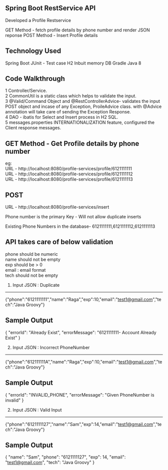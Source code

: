 Spring Boot RestService API
-----------------------------

Developed a Profile Restservice 

GET Method -  fetch profile details by phone number and render JSON reponse
POST Method - Insert Profile details 

Technology Used
----------------

 Spring Boot
 JUnit - Test case
 H2 Inbuit memory DB
 Gradle
 Java 8


Code Walkthrough
-----------------

1 Controller/Service.<br>
2 CommonUtil is a static class which helps to validate the input.<br>
3 @Valid/Command Object  and @RestControllerAdvice- validates the input POST object and incase of any Exception, ProileAdvice class.  with @Advice annotation will take care of sending the Exception Response.<br>
4 DAO - ibatis for Select and Insert process in H2 SQL.<br>
5 messages.properties INTERNATIONALIZATION feature, configured the Client response messages.<br>


GET Method   - Get Profile details by phone number
----------

eg: <br>
URL - http://localhost:8080/profile-services/profile/6121111111  
URL - http://localhost:8080/profile-services/profile/6121111112  
URL - http://localhost:8080/profile-services/profile/6121111113

POST
----

URL - http://localhost:8080/profile-services/insert

Phone number is the primary Key - Will not allow duplicate inserts

Existing Phone Numbers in the database- 6121111111,6121111112,6121111113 

API takes care of below validation 
------------------------------------

phone should be numeric <br>
name should not be empty <br>
exp should be > 0 <br>
email : email format <br>
tech should not be empty <br>


1) Input JSON :  Duplicate 
------------

{"phone":"6121111111","name":"Raga","exp":10,"email":"test1@gmail.com","tech":"Java Groovy"}


Sample Output
--------------

{
"errorId": "Already Exist",
"errorMessage": "6121111111- Account Already Exist"
}

2) Input JSON :  Incorrect PhoneNumber 
------------

{"phone":"612111111A","name":"Raga","exp":10,"email":"test1@gmail.com","tech":"Java Groovy"}


Sample Output
--------------
 
{
"errorId": "INVALID_PHONE",
"errorMessage": "Given PhoneNumber is invalid"
}

2) Input JSON :   Valid Input
------------

{"phone":"6121111127","name":"Sam","exp":14,"email":"test1@gmail.com","tech":"Java Groovy"}


Sample Output
--------------
 
{
"name": "Sam",
"phone": "6121111127",
"exp": 14,
"email": "test1@gmail.com",
"tech": "Java Groovy"
}
